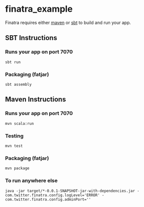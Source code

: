 # finatra_example

Finatra requires either [maven](http://maven.apache.org/) or [sbt](http://www.scala-sbt.org/release/docs/Getting-Started/Setup.html) to build and run your app.

## SBT Instructions

### Runs your app on port 7070

    sbt run

### Packaging (fatjar)

    sbt assembly


## Maven Instructions

### Runs your app on port 7070

    mvn scala:run

### Testing

    mvn test

### Packaging (fatjar)

    mvn package


### To run anywhere else

    java -jar target/*-0.0.1-SNAPSHOT-jar-with-dependencies.jar -com.twitter.finatra.config.logLevel='ERROR' -com.twitter.finatra.config.adminPort=''
